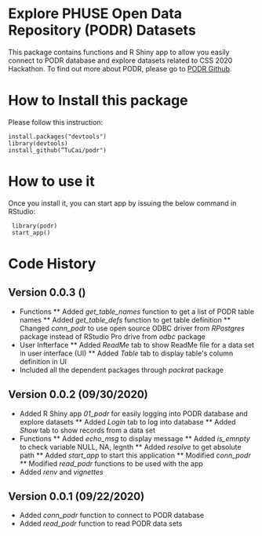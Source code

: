 # Explore PHUSE Open Data Repository (PODR) Datasets
This package contains functions and R Shiny app to allow you easily connect 
to PODR database and explore datasets related to CSS 2020 Hackathon.
To find out more about PODR, please go to [PODR Github](https://github.com/phuse-org/PODR).

# How to Install this package

Please follow this instruction:

    install.packages("devtools")
    library(devtools)
    install_github(”TuCai/podr")

# How to use it

Once you install it, you can start app by issuing the below command in RStudio:  

     library(podr)
     start_app()


# Code History
## Version 0.0.3 ()
* Functions
** Added *get_table_names* function to get a list of PODR table names
** Added *get_table_defs* function to get table definition
** Changed *conn_podr* to use open source ODBC driver from *RPostgres* package 
instead of RStudio Pro drive from *odbc* package
* User Infterface
** Added *ReadMe* tab to show ReadMe file for a data set in user interface (UI)
** Added *Table* tab to display table's column definition in UI
* Included all the dependent packages through *packrat* package

## Version 0.0.2 (09/30/2020)
* Added R Shiny app _01_podr_ for easily logging into PODR database and explore datasets
** Added *Login* tab to log into database
** Added *Show* tab to show records from a data set
* Functions
** Added *echo_msg* to display message
** Added *is_emnpty* to check variable NULL, NA, legnth
** Added *resolve* to get absolute path
** Added *start_app* to start this application
** Modified *conn_podr* 
** Modified *read_podr* functions to be used with the app
* Added _renv_ and _vignettes_

## Version 0.0.1 (09/22/2020)
* Added *conn_podr* function to connect to PODR database
* Added *read_podr* function to read PODR data sets
